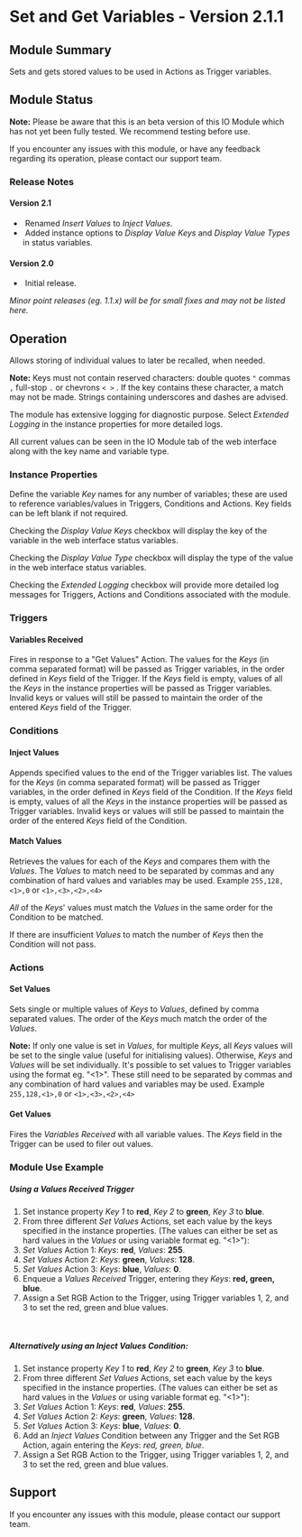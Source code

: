 # Set and Get Variables - Version 2.1.1

[//]: # (THIS IS WHAT A COMMENT LOOKS LIKE)

## Module Summary

Sets and gets stored values to be used in Actions as Trigger variables.

## Module Status

**Note:** Please be aware that this is an beta version of this IO Module which has not yet been fully tested. We recommend testing before use.

If you encounter any issues with this module, or have any feedback regarding its operation, please contact our support team.

### Release Notes

#### Version 2.1

* &nbsp;Renamed *Insert Values* to *Inject Values*.
* &nbsp;Added instance options to *Display Value Keys* and *Display Value Types* in status variables.

#### Version 2.0

* &nbsp;Initial release.

*Minor point releases (eg. 1.1.x) will be for small fixes and may not be listed here.*

[//]: # (## Requirements)
[//]: # (Mention any pre-requisites needed before setting up the module in terms of hardware, subscriptions, APIs)

[//]: # (## Configuration)
[//]: # (Mention any setup aspects the user should note that are generally done outside the Designer interface)

## Operation

Allows storing of individual values to later be recalled, when needed.

**Note:** Keys must not contain reserved characters: double quotes <code>"</code> commas <code>,</code> full-stop <code>.</code> or chevrons <code>< ></code> .
If the key contains these character, a match may not be made. Strings containing underscores and dashes are advised.

The module has extensive logging for diagnostic purpose. Select *Extended Logging* in the instance properties for more detailed logs.

All current values can be seen in the IO Module tab of the web interface along with the key name and variable type.

### Instance Properties

Define the variable *Key* names for any number of variables; these are used to reference variables/values in Triggers, Conditions and Actions.
Key fields can be left blank if not required.

Checking the *Display Value Keys* checkbox will display the key of the variable in the web interface status variables.

Checking the *Display Value Type* checkbox will display the type of the value in the web interface status variables.

Checking the *Extended Logging* checkbox will provide more detailed log messages for Triggers, Actions and Conditions associated with the module.

### Triggers

#### Variables Received

Fires in response to a "Get Values" Action.
The values for the *Keys* (in comma separated format) will be passed as Trigger variables, in the order defined in *Keys* field of the Trigger.
If the *Keys* field is empty, values of all the *Keys* in the instance properties will be passed as Trigger variables.
Invalid keys or values will still be passed to maintain the order of the entered *Keys* field of the Trigger.

### Conditions

#### Inject Values

Appends specified values to the end of the Trigger variables list.
The values for the *Keys* (in comma separated format) will be passed as Trigger variables, in the order defined in *Keys* field of the Condition.
If the *Keys* field is empty, values of all the *Keys* in the instance properties will be passed as Trigger variables.
Invalid keys or values will still be passed to maintain the order of the entered *Keys* field of the Condition.

#### Match Values

Retrieves the values for each of the *Keys* and compares them with the *Values*.
The *Values* to match need to be separated by commas and any combination of hard values and variables may be used. Example <code>255,128,<1>,0</code> or <code><1>,<3>,<2>,<4></code>

_All_ of the *Keys*' values must match the *Values* in the same order for the Condition to be matched.

If there are insufficient *Values* to match the number of *Keys* then the Condition will not pass.

### Actions

#### Set Values

Sets single or multiple values of *Keys* to *Values*, defined by comma separated values.
The order of the *Keys* much match the order of the *Values*.

**Note:** If only one value is set in *Values*, for multiple *Keys*, all *Keys* values will be set to the single value (useful for initialising values).
Otherwise, *Keys* and *Values* will be set individually. It's possible to set values to Trigger variables using the format eg. "<1>".
These still need to be separated by commas and any combination of hard values and variables may be used. Example <code>255,128,<1>,0</code> or <code><1>,<3>,<2>,<4></code>

#### Get Values

Fires the *Variables Received* with all variable values. The *Keys* field in the Trigger can be used to filer out values.

[//]: # (### Variables)
[//]: # (Variables are a way of collecting numbers from inputs and using them in Actions)

### Module Use Example

##### Using a Values Received Trigger

1. Set instance property *Key 1* to **red**, *Key 2* to **green**, *Key 3* to **blue**.
2. From three different *Set Values* Actions, set each value by the keys specified in the instance properties.
(The values can either be set as hard values in the *Values* or using variable format eg. "<1>"):
3. *Set Values* Action 1: *Keys*: **red**, *Values*: **255**.
4. *Set Values* Action 2: *Keys*: **green**, *Values*: **128**.
5. *Set Values* Action 3: *Keys*: **blue**, *Values*: **0**.
6. Enqueue a *Values Received* Trigger, entering they *Keys*: **red, green, blue**.
7. Assign a Set RGB Action to the Trigger, using Trigger variables 1, 2, and 3 to set the red, green and blue values.

</br>

##### Alternatively using an Inject Values Condition:

1. Set instance property *Key 1* to **red**, *Key 2* to **green**, *Key 3* to **blue**.
2. From three different *Set Values* Actions, set each value by the keys specified in the instance properties. (The values can either be set as hard values in the *Values* or using variable format eg. "<1>"):
3. *Set Values* Action 1: *Keys*: **red**, *Values*: **255**.
4. *Set Values* Action 2: *Keys*: **green**, *Values*: **128**.
5. *Set Values* Action 3: *Keys*: **blue**, *Values*: **0**.
6. Add an *Inject Values* Condition between any Trigger and the Set RGB Action, again entering the *Keys*: *red, green, blue*.
7. Assign a Set RGB Action to the Trigger, using Trigger variables 1, 2, and 3 to set the red, green and blue values.

## Support

If you encounter any issues with this module, please contact our support team.

[//]: # (### Further Notes)
[//]: # (Possible location for further notes, may not be used)
